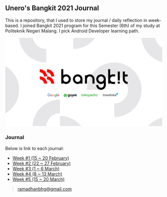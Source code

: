 ## Unero's Bangkit 2021 Journal

This is a repository, that I used to store my journal / daily reflection in week-based. I joined Bangkit 2021 program for this Semester (6th) of my study at Politeknik Negeri Malang. I pick Android Developer learning path.

![Bangkit 2021](assets/banner.png)

### Journal
Below is link to each journal:
* [Week #1 (15 ~ 20 February)](../journal/week1.md)
* [Week #2 (22 ~ 27 February)](../journal/week2.md)
* [Week #3 (1 ~ 6 March)](../journal/week3.md)
* [Week #4 (8 ~ 13 March)](../journal/week4.md)
* [Week #5 (15 ~ 20 March)](../journal/week5.md)

> ramadhanbhg@gmail.com
